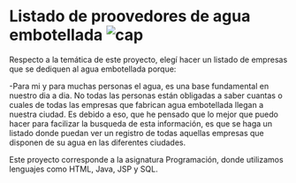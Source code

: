 # Listado de proovedores de agua embotellada                      ![cap](https://user-images.githubusercontent.com/72436014/155006954-95c2a9eb-8cb4-436c-87d4-b6c338d4ffa8.PNG)


Respecto a la temática de este proyecto, elegí hacer un listado de empresas que se dediquen al agua embotellada porque:

-Para mi y para muchas personas el agua, es una base fundamental en nuestro dia a dia.
No todas las personas están obligadas a saber cuantas o cuales de todas las empresas que fabrican agua embotellada llegan a nuestra ciudad. Es debido a eso, que he pensado que lo
mejor que puedo hacer para facilizar la busqueda de esta información, es que se haga un listado donde puedan ver un registro de todas aquellas empresas que disponen de su agua en
las diferentes ciudades.

Este proyecto corresponde a la asignatura Programación, donde utilizamos lenguajes como HTML, Java, JSP y SQL.
